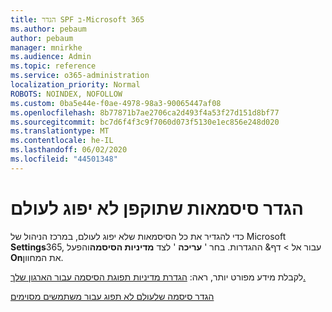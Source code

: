 ```yaml
---
title: הגדר SPF ב-Microsoft 365
ms.author: pebaum
author: pebaum
manager: mnirkhe
ms.audience: Admin
ms.topic: reference
ms.service: o365-administration
localization_priority: Normal
ROBOTS: NOINDEX, NOFOLLOW
ms.custom: 0ba5e44e-f0ae-4978-98a3-90065447af08
ms.openlocfilehash: 8b77871b7ae2706ca2d493f4a53f27d151d8bf77
ms.sourcegitcommit: bc7d6f4f3c9f7060d073f5130e1ec856e248d020
ms.translationtype: MT
ms.contentlocale: he-IL
ms.lasthandoff: 06/02/2020
ms.locfileid: "44501348"
---
```

# <a name="set-passwords-to-never-expire"></a>הגדר סיסמאות שתוקפן לא יפוג לעולם 

כדי להגדיר את כל הסיסמאות שלא יפוג לעולם, במרכז הניהול של Microsoft **Settings**365, עבור אל  >  דף&amp; ההגדרות. בחר ' **עריכה** ' לצד **מדיניות הסיסמה**והפעל **On**את המחוון.
  
לקבלת מידע מפורט יותר, ראה: [הגדרת מדיניות תפוגת הסיסמה עבור הארגון שלך.](https://docs.microsoft.com/microsoft-365/admin/manage/set-password-expiration-policy)
  
[הגדר סיסמה שלעולם לא תפוג עבור משתמשים מסוימים](https://docs.microsoft.com/microsoft-365/admin/add-users/set-password-to-never-expire)
  
